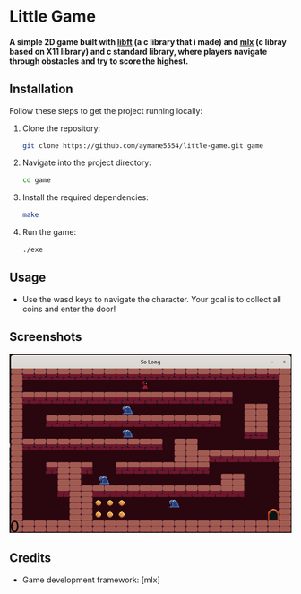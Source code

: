 # Little Game
#### A simple 2D game built with [libft](https://github.com/aymane5554/mylib) (a c library that i made) and [mlx](https://github.com/42Paris/minilibx-linux.git) (c libray based on X11 library) and c standard library, where players navigate through obstacles and try to score the highest.
## Installation

Follow these steps to get the project running locally:

1. Clone the repository:
   ```bash
   git clone https://github.com/aymane5554/little-game.git game
   ```

2. Navigate into the project directory:
   ```bash
   cd game
   ```

3. Install the required dependencies:
   ```bash
   make
   ```

4. Run the game:
   ```bash
   ./exe
   ```
   
## Usage

- Use the wasd keys to navigate the character.
Your goal is to collect all coins and enter the door!
## Screenshots

![Game Screenshot](screenshot.png)
## Credits

- Game development framework: [mlx]
